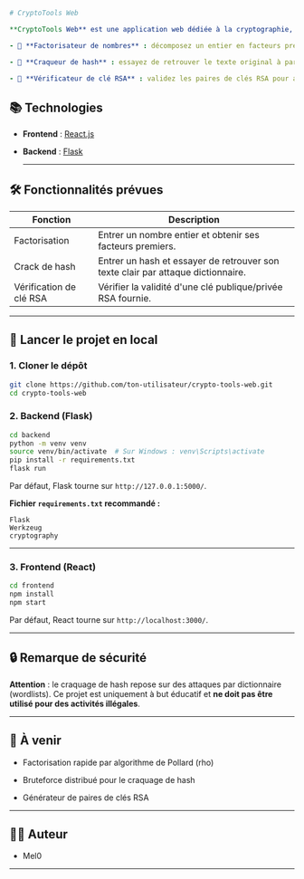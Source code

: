 ```yaml
# CryptoTools Web

**CryptoTools Web** est une application web dédiée à la cryptographie, offrant plusieurs outils :

- 🔢 **Factorisateur de nombres** : décomposez un entier en facteurs premiers.

- 🔐 **Craqueur de hash** : essayez de retrouver le texte original à partir d'un hash connu.

- 🔑 **Vérificateur de clé RSA** : validez les paires de clés RSA pour assurer leur cohérence.
```

## 📚 Technologies

- **Frontend** : [React.js](https://reactjs.org/)
  
- **Backend** : [Flask](https://flask.palletsprojects.com/)
  
  ---
  

## 🛠 Fonctionnalités prévues

| Fonction | Description |
| --- | --- |
| Factorisation | Entrer un nombre entier et obtenir ses facteurs premiers. |
| Crack de hash | Entrer un hash et essayer de retrouver son texte clair par attaque dictionnaire. |
| Vérification de clé RSA | Vérifier la validité d'une clé publique/privée RSA fournie. |

---

## 🚀 Lancer le projet en local

### 1. Cloner le dépôt

```bash
git clone https://github.com/ton-utilisateur/crypto-tools-web.git
cd crypto-tools-web
```

### 2. Backend (Flask)

```bash
cd backend
python -m venv venv
source venv/bin/activate  # Sur Windows : venv\Scripts\activate
pip install -r requirements.txt
flask run
```

Par défaut, Flask tourne sur `http://127.0.0.1:5000/`.

**Fichier `requirements.txt` recommandé :**

```
Flask
Werkzeug
cryptography
```

---

### 3. Frontend (React)

```bash
cd frontend
npm install
npm start
```

Par défaut, React tourne sur `http://localhost:3000/`.

---

## 🔒 Remarque de sécurité

**Attention** : le craquage de hash repose sur des attaques par dictionnaire (wordlists). Ce projet est uniquement à but éducatif et **ne doit pas être utilisé pour des activités illégales**.

---

## 🧩 À venir

- Factorisation rapide par algorithme de Pollard (rho)
  
- Bruteforce distribué pour le craquage de hash
  
- Générateur de paires de clés RSA
  

---

## 🧑‍💻 Auteur

- Mel0

---
